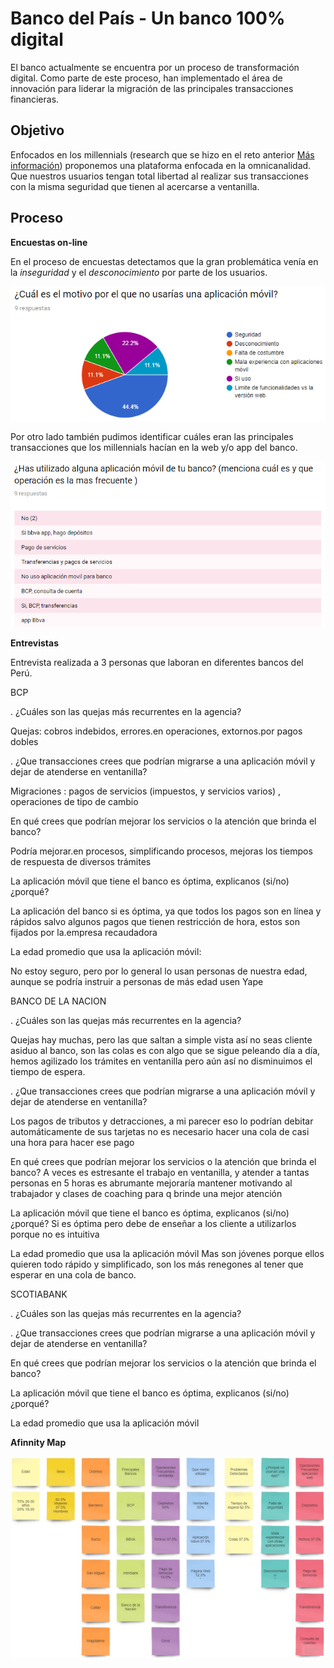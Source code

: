 # Banco del País - Un banco 100% digital

El banco actualmente se encuentra por un proceso de transformación digital. Como parte de este proceso, han implementado el área de innovación para liderar la migración de las principales transacciones financieras.

## Objetivo

Enfocados en los millennials (research que se hizo en el reto anterior [Más información](https://drive.google.com/drive/u/0/folders/1LhpwvYvWbBKHB5H4FrhHwIl3lJ4R8IYY)) proponemos una plataforma enfocada en la omnicanalidad. Que nuestros usuarios tengan total libertad al realizar sus transacciones con la misma seguridad que tienen al acercarse a ventanilla.

## Proceso

**Encuestas on-line**

En el proceso de encuestas detectamos que la gran problemática venía en la _inseguridad_ y el
_desconocimiento_ por parte de los usuarios.

![](assets/img/encuesta-1.png)

Por otro lado también pudimos identificar cuáles eran las principales transacciones que los millennials hacían en la web y/o app del banco.

![](assets/img/encuesta-2.png)

**Entrevistas**

Entrevista realizada  a 3 personas que laboran en  diferentes bancos del Perú.

BCP 

. ¿Cuáles son las quejas más recurrentes en la agencia?

Quejas: cobros indebidos, errores.en operaciones, extornos.por pagos dobles

. ¿Que transacciones crees que podrían migrarse a una aplicación móvil y dejar de atenderse en ventanilla?

Migraciones : pagos de servicios (impuestos, y servicios varios) , operaciones de tipo de cambio

En qué crees que podrían mejorar los servicios o la atención que  brinda el banco? 

Podría mejorar.en procesos, simplificando procesos, mejoras los tiempos de respuesta de diversos trámites

La aplicación móvil que tiene el banco es óptima, explicanos (si/no)¿porqué?

La aplicación del banco si es óptima, ya que todos los pagos son en línea y rápidos salvo algunos pagos que tienen restricción de hora, estos son fijados por la.empresa recaudadora

La edad promedio que usa la aplicación móvil:

No estoy seguro, pero  por lo general lo usan personas de nuestra edad, aunque se podría  instruir a personas de más edad  usen Yape 


BANCO DE LA NACION


. ¿Cuáles son las quejas más recurrentes en la agencia?

Quejas hay muchas, pero las que saltan a simple vista así no seas cliente asiduo  al banco, son  las colas es con algo que se sigue peleando  día a día, hemos agilizado los trámites en ventanilla  pero aún así no  disminuimos el tiempo de espera.

. ¿Que transacciones crees que podrían migrarse a una aplicación móvil y dejar de atenderse en ventanilla?

Los pagos de tributos y detracciones, a mi parecer eso  lo podrían debitar automáticamente de sus tarjetas no es necesario hacer una cola de casi una hora para hacer ese pago 

En qué crees que podrían mejorar los servicios o la atención que  brinda el banco? 
A veces es estresante el trabajo en ventanilla, y atender a tantas personas en 5 horas  es abrumante mejoraría mantener  motivando al trabajador y clases de coaching para q brinde una mejor atención

La aplicación móvil que tiene el banco es óptima, explicanos (si/no)¿porqué?
Si es óptima pero debe de enseñar a los cliente a utilizarlos porque no es intuitiva

La edad promedio que usa la aplicación móvil 
Mas son jóvenes porque ellos quieren todo rápido y simplificado, son los más renegones al tener que esperar  en una cola de banco.



SCOTIABANK

. ¿Cuáles son las quejas más recurrentes en la agencia?

. ¿Que transacciones crees que podrían migrarse a una aplicación móvil y dejar de atenderse en ventanilla?

En qué crees que podrían mejorar los servicios o la atención que  brinda el banco? 

La aplicación móvil que tiene el banco es óptima, explicanos (si/no)¿porqué?


La edad promedio que usa la aplicación móvil 



**Afinnity Map**

![](assets/img/affinity-map.jpg)
